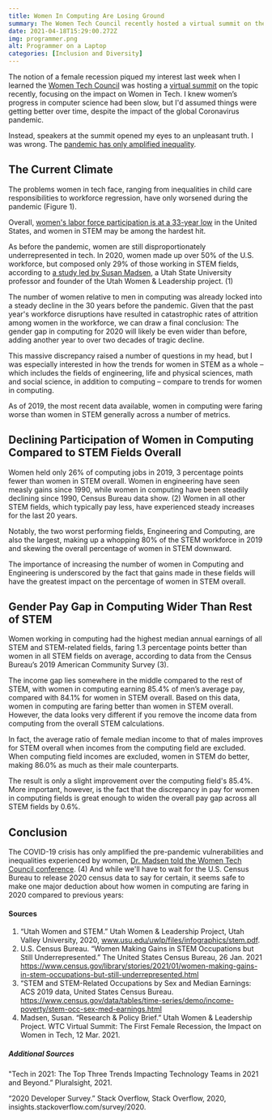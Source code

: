```yaml
---
title: Women In Computing Are Losing Ground
summary: The Women Tech Council recently hosted a virtual summit on the first female recession, which caught my attention because I assumed women’s progress in computer science had been improving, albeit slowly. The information presented at the summit proved me horribly wrong. The global Coronavirus pandemic has made the inequalities that women in tech face such as the gender pay gap and underrepresentation, worse.
date: 2021-04-18T15:29:00.272Z
img: programmer.png
alt: Programmer on a Laptop
categories: [Inclusion and Diversity]
---
```



<p class="drop-cap">The notion of a female recession piqued my interest last week when I learned the <a href="https://www.womentechcouncil.com/" target="_blank" rel="noopener noreferrer">Women Tech Council</a> was hosting a <a href="https://www.womentechcouncil.com/first-female-recession/" target="_blank" rel="noopener noreferrer">virtual summit</a> on the topic recently, focusing on the impact on Women in Tech. I knew women’s progress in computer science had been slow, but I'd assumed things were getting better over time, despite the impact of the global  Coronavirus pandemic.</p>

Instead, speakers at the summit opened my eyes to an unpleasant truth. I was wrong. The <a href="https://www.womentechcouncil.com/impact-report/" target="_blank" rel="noopener noreferrer">pandemic has only amplified inequality</a>.

## The Current Climate

The problems women in tech face, ranging from inequalities in child care responsibilities to workforce regression, have only worsened during the pandemic (Figure 1).

<post-image src="https://cdn.buttercms.com/uwvhkyrSaimqBXh5m9yR" alt="The pandemic has worsened inequalities experienced by women" caption="Figure 1. The pandemic has worsened inequalities experienced by women"></post-image>

Overall, <a href="https://www.cnbc.com/2021/02/08/womens-labor-force-participation-rate-hit-33-year-low-in-january-2021.html" target="_blank" rel="noopener noreferrer">women's labor force participation is at a 33-year low</a> in the United States, and women in STEM may be among the hardest hit.

As before the pandemic, women are still disproportionately underrepresented in tech. In 2020, women made up over 50% of the U.S. workforce, but composed only 29% of those working in STEM fields, according to <a href="https://uwhr.utah.edu/utah-women-and-stem/" target="_blank" rel="noopener noreferrer">a study led by Susan Madsen</a>, a Utah State University professor and founder of the Utah Women & Leadership project. (1)

The number of women relative to men in computing was already locked into a steady decline in the 30 years before the pandemic. Given that the past year's workforce disruptions have resulted in catastrophic rates of attrition among women in the workforce, we can draw a final conclusion: The gender gap in computing for 2020 will likely be even wider than before, adding another year to over two decades of tragic decline.

This massive discrepancy raised a number of questions in my head, but I was especially interested in how the trends for women in STEM as a whole – which includes the fields of engineering, life and physical sciences, math and social science, in addition to computing – compare to trends for women in computing.

As of 2019, the most recent data available, women in computing were faring worse than women in STEM generally across a number of metrics.

## Declining Participation of Women in Computing Compared to STEM Fields Overall

Women held only 26% of computing jobs in 2019, 3 percentage points fewer than women in STEM overall. Women in engineering have seen measly gains since 1990, while women in computing have been steadily declining since 1990, Census Bureau data show. (2) Women in all other STEM fields, which typically pay less, have experienced steady increases for the last 20 years.

<post-image src="https://cdn.buttercms.com/rMyNIX5ORriCzgA9eAzh" alt="Percentage of Women in STEM Jobs from 1970-2019"></post-image>

Notably, the two worst performing fields, Engineering and Computing, are also the largest, making up a whopping 80% of the STEM workforce in 2019 and skewing the overall percentage of women in STEM downward.

The importance of increasing the number of women in Computing and Engineering is underscored by the fact that gains made in these fields will have the greatest impact on the percentage of women in STEM overall.

## Gender Pay Gap in Computing Wider Than Rest of STEM

Women working in computing had the highest median annual earnings of all STEM and STEM-related fields, faring 1.3 percentage points better than women in all STEM fields on average, according to data from the Census Bureau’s 2019 American Community Survey (3).

The income gap lies somewhere in the middle compared to the rest of STEM, with women in computing earning 85.4% of men’s average pay, compared with 84.1% for women in STEM overall. Based on this data, women in computing are faring better than women in STEM overall. However, the data looks very different if you remove the income data from computing from the overall STEM calculations.

<pull-quote alignment="full">
  <template #content>More important, however, is the fact that the discrepancy in pay for women in computing fields is great enough to widen the overall pay gap across all STEM fields by 0.6 percentage points.</template>
</pull-quote>

In fact, the average ratio of female median income to that of males improves for STEM overall when incomes from the computing field are excluded. When computing field incomes are excluded, women in STEM do better, making 86.0% as much as their male counterparts.

The result is only a slight improvement over the computing field's 85.4%. More important, however, is the fact that the discrepancy in pay for women in computing fields is great enough to widen the overall pay gap across all STEM fields by 0.6%.

## Conclusion

The COVID-19 crisis has only amplified the pre-pandemic vulnerabilities and inequalities experienced by women, <a href="https://www.womentechcouncil.com/first-female-recession/" target="_blank" rel="noopener noreferrer">Dr. Madsen told the Women Tech Council conference</a>. (4) And while we'll have to wait for the U.S. Census Bureau to release 2020 census data to say for certain, it seems safe to make one major deduction about how women in computing are faring in 2020 compared to previous years:

<pull-quote alignment="full">
  <template #content>The gender gap in computing for 2020 will likely be even wider than before, adding another year to over two decades worth of tragic decline.</template>
</pull-quote>

#### Sources

1. “Utah Women and STEM.” Utah Women & Leadership Project, Utah Valley University, 2020, www.usu.edu/uwlp/files/infographics/stem.pdf.
2. U.S. Census Bureau. “Women Making Gains in STEM Occupations but Still Underrepresented.” The United States Census Bureau, 26 Jan. 2021 https://www.census.gov/library/stories/2021/01/women-making-gains-in-stem-occupations-but-still-underrepresented.html
3. “STEM and STEM-Related Occupations by Sex and Median Earnings: ACS 2019 data, United States Census Bureau. https://www.census.gov/data/tables/time-series/demo/income-poverty/stem-occ-sex-med-earnings.html
4. Madsen, Susan. “Research & Policy Brief.” Utah Women & Leadership Project. WTC Virtual Summit: The First Female Recession, the Impact on Women in Tech, 12 Mar. 2021.

##### Additional Sources

"Tech in 2021: The Top Three Trends Impacting Technology Teams in 2021 and Beyond.” Pluralsight, 2021.

“2020 Developer Survey.” Stack Overflow, Stack Overflow, 2020, insights.stackoverflow.com/survey/2020.
